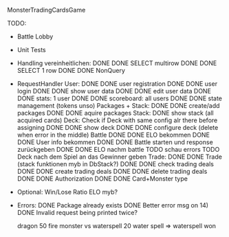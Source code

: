 MonsterTradingCardsGame

TODO:
- Battle Lobby
- Unit Tests
- Handling vereinheitlichen:
    DONE DONE SELECT multirow 
    DONE DONE SELECT 1 row
    DONE DONE NonQuery  
- RequestHandler
    User:
        DONE DONE user registration
        DONE DONE user login
        DONE DONE show user data
        DONE DONE edit user data
        DONE DONE stats: 1 user
        DONE DONE scoreboard: all users
        DONE DONE state management (tokens unso)
    Packages + Stack:
        DONE DONE create/add packages
        DONE DONE aquire packages
    Stack:
        DONE show stack (all acquired cards)
    Deck:
        Check if Deck with same config alr there before assigning
        DONE DONE show deck
        DONE DONE configure deck (delete when error in the middle)
    Battle
        DONE DONE ELO bekommen
        DONE DONE User info bekommen
        DONE DONE Battle starten und response zurückgeben
        DONE DONE ELO nachm battle
        TODO schau errors
        TODO Deck nach dem Spiel an das Gewinner geben 
    Trade:
        DONE DONE Trade (stack funktionen myb in DbStack?)
        DONE DONE check trading deals
        DONE DONE create trading deals
        DONE DONE delete trading deals
    DONE DONE Authorization
    DONE DONE Card+Monster type
- Optional:
    Win/Lose Ratio
    ELO myb?


- Errors:
    DONE Package already exists
    DONE Better error msg on 14)
    DONE Invalid request being printed twice?

    dragon 50 fire monster vs waterspell 20 water spell => waterspell won

